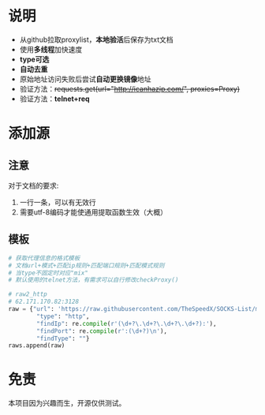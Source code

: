 # 说明

* 从github拉取proxylist，**本地验活**后保存为txt文档
* 使用**多线程**加快速度 
* **type可选**
* **自动去重**
* 原始地址访问失败后尝试**自动更换镜像**地址
* 验证方法：~~requests.get(url="http://icanhazip.com/", proxies=Proxy)~~
* 验证方法：**telnet+req**

# 添加源

## 注意

对于文档的要求: 

1. 一行一条，可以有无效行
2. 需要utf-8编码才能使通用提取函数生效（大概）

## 模板

```python
# 获取代理信息的格式模板
# 文档url+模式+匹配ip规则+匹配端口规则+匹配模式规则
# 当type不固定时对应"mix"
# 默认使用的telnet方法，有需求可以自行修改checkProxy()

# raw2_http
# 62.171.170.82:3128
raw = {"url": 'https://raw.githubusercontent.com/TheSpeedX/SOCKS-List/master/http.txt',
        "type": "http",
        "findIp": re.compile(r'(\d+?\.\d+?\.\d+?\.\d+?):'),
        "findPort": re.compile(r':(\d+?)\n'),
        "findType": ""}
raws.append(raw)
```

# 免责

本项目因为兴趣而生，开源仅供测试。